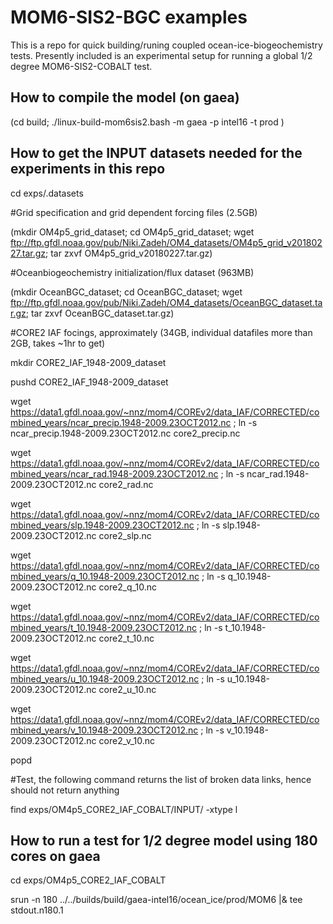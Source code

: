 # MOM6-SIS2-BGC examples
This is a repo for quick building/runing coupled ocean-ice-biogeochemistry tests.
Presently included is an experimental setup for running a global 1/2 degree MOM6-SIS2-COBALT test.

## How to compile the model (on gaea)

(cd build;  ./linux-build-mom6sis2.bash -m gaea -p intel16 -t prod )

## How to get the INPUT datasets needed for the experiments in this repo

cd exps/.datasets

#Grid specification and grid dependent forcing files (2.5GB)

(mkdir OM4p5_grid_dataset; cd OM4p5_grid_dataset; wget ftp://ftp.gfdl.noaa.gov/pub/Niki.Zadeh/OM4_datasets/OM4p5_grid_v20180227.tar.gz; tar zxvf OM4p5_grid_v20180227.tar.gz)

#Oceanbiogeochemistry initialization/flux dataset (963MB)

(mkdir OceanBGC_dataset;   cd OceanBGC_dataset;   wget ftp://ftp.gfdl.noaa.gov/pub/Niki.Zadeh/OM4_datasets/OceanBGC_dataset.tar.gz;     tar zxvf OceanBGC_dataset.tar.gz)

#CORE2 IAF focings, approximately (34GB, individual datafiles more than 2GB, takes ~1hr to get)

mkdir CORE2_IAF_1948-2009_dataset

pushd CORE2_IAF_1948-2009_dataset

wget https://data1.gfdl.noaa.gov/~nnz/mom4/COREv2/data_IAF/CORRECTED/combined_years/ncar_precip.1948-2009.23OCT2012.nc ; ln -s ncar_precip.1948-2009.23OCT2012.nc core2_precip.nc

wget https://data1.gfdl.noaa.gov/~nnz/mom4/COREv2/data_IAF/CORRECTED/combined_years/ncar_rad.1948-2009.23OCT2012.nc    ; ln -s ncar_rad.1948-2009.23OCT2012.nc    core2_rad.nc

wget https://data1.gfdl.noaa.gov/~nnz/mom4/COREv2/data_IAF/CORRECTED/combined_years/slp.1948-2009.23OCT2012.nc         ; ln -s slp.1948-2009.23OCT2012.nc         core2_slp.nc

wget https://data1.gfdl.noaa.gov/~nnz/mom4/COREv2/data_IAF/CORRECTED/combined_years/q_10.1948-2009.23OCT2012.nc        ; ln -s q_10.1948-2009.23OCT2012.nc        core2_q_10.nc

wget https://data1.gfdl.noaa.gov/~nnz/mom4/COREv2/data_IAF/CORRECTED/combined_years/t_10.1948-2009.23OCT2012.nc        ; ln -s t_10.1948-2009.23OCT2012.nc        core2_t_10.nc

wget https://data1.gfdl.noaa.gov/~nnz/mom4/COREv2/data_IAF/CORRECTED/combined_years/u_10.1948-2009.23OCT2012.nc        ; ln -s u_10.1948-2009.23OCT2012.nc        core2_u_10.nc

wget https://data1.gfdl.noaa.gov/~nnz/mom4/COREv2/data_IAF/CORRECTED/combined_years/v_10.1948-2009.23OCT2012.nc        ; ln -s v_10.1948-2009.23OCT2012.nc        core2_v_10.nc

popd

#Test, the following command returns the list of broken data links, hence should not return anything

find exps/OM4p5_CORE2_IAF_COBALT/INPUT/ -xtype l

## How to run a test for 1/2 degree model using 180 cores on gaea
cd exps/OM4p5_CORE2_IAF_COBALT

srun -n 180 ../../builds/build/gaea-intel16/ocean_ice/prod/MOM6 |& tee stdout.n180.1

